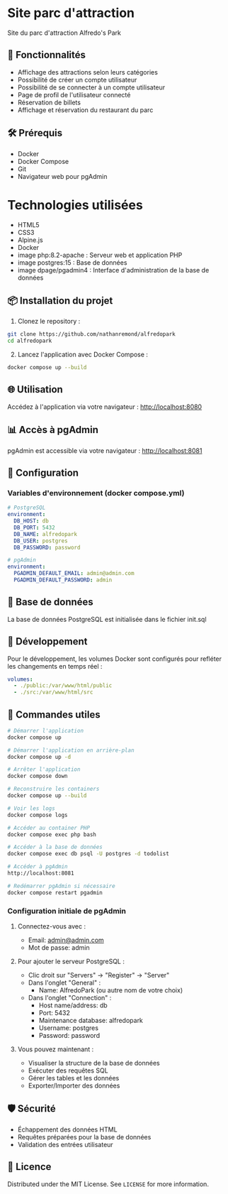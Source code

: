 # Site parc d'attraction

Site du parc d'attraction Alfredo's Park

## 🚀 Fonctionnalités

- Affichage des attractions selon leurs catégories
- Possibilité de créer un compte utilisateur
- Possibilité de se connecter à un compte utilisateur
- Page de profil de l'utilisateur connecté
- Réservation de billets
- Affichage et réservation du restaurant du parc

## 🛠 Prérequis

- Docker
- Docker Compose
- Git
- Navigateur web pour pgAdmin

# Technologies utilisées

- HTML5
- CSS3
- Alpine.js
- Docker
 - image php:8.2-apache : Serveur web et application PHP
 - image postgres:15 : Base de données
 - image dpage/pgadmin4 : Interface d'administration de la base de données

## 📦 Installation du projet

1. Clonez le repository :
```bash
git clone https://github.com/nathanremond/alfredopark
cd alfredopark
```

2. Lancez l'application avec Docker Compose :
```bash
docker compose up --build
```

## 🌐 Utilisation

Accédez à l'application via votre navigateur : [http://localhost:8080](http://localhost:8080)


## 📊 Accès à pgAdmin

pgAdmin est accessible via votre navigateur : [http://localhost:8081](http://localhost:8081)

## 🔧 Configuration

### Variables d'environnement (docker compose.yml)

```yaml
# PostgreSQL
environment:
  DB_HOST: db
  DB_PORT: 5432
  DB_NAME: alfredopark
  DB_USER: postgres
  DB_PASSWORD: password

# pgAdmin
environment:
  PGADMIN_DEFAULT_EMAIL: admin@admin.com
  PGADMIN_DEFAULT_PASSWORD: admin
```

## 📝 Base de données

La base de données PostgreSQL est initialisée dans le fichier init.sql

## 🔨 Développement

Pour le développement, les volumes Docker sont configurés pour refléter les changements en temps réel :

```yaml
volumes:
  - ./public:/var/www/html/public
  - ./src:/var/www/html/src
```

## 🚀 Commandes utiles

```bash
# Démarrer l'application
docker compose up

# Démarrer l'application en arrière-plan
docker compose up -d

# Arrêter l'application
docker compose down

# Reconstruire les containers
docker compose up --build

# Voir les logs
docker compose logs

# Accéder au container PHP
docker compose exec php bash

# Accéder à la base de données
docker compose exec db psql -U postgres -d todolist

# Accéder à pgAdmin
http://localhost:8081

# Redémarrer pgAdmin si nécessaire
docker compose restart pgadmin
```

### Configuration initiale de pgAdmin

1. Connectez-vous avec :
   - Email: admin@admin.com
   - Mot de passe: admin

2. Pour ajouter le serveur PostgreSQL :
   - Clic droit sur "Servers" → "Register" → "Server"
   - Dans l'onglet "General" :
     - Name: AlfredoPark (ou autre nom de votre choix)
   - Dans l'onglet "Connection" :
     - Host name/address: db
     - Port: 5432
     - Maintenance database: alfredopark
     - Username: postgres
     - Password: password

3. Vous pouvez maintenant :
   - Visualiser la structure de la base de données
   - Exécuter des requêtes SQL
   - Gérer les tables et les données
   - Exporter/Importer des données

## 🛡 Sécurité

- Échappement des données HTML
- Requêtes préparées pour la base de données
- Validation des entrées utilisateur

## 📄 Licence

Distributed under the MIT License. See `LICENSE` for more information.